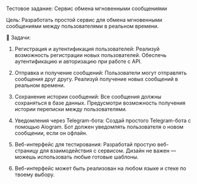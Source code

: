 Тестовое задание: Сервис обмена мгновенными сообщениями

Цель: Разработать простой сервис для обмена мгновенными сообщениями между пользователями в реальном времени.

📌 Задачи:
1. Регистрация и аутентификация пользователей:
    Реализуй возможность регистрации новых пользователей.
    Обеспечь аутентификацию и авторизацию при работе с API.

2. Отправка и получение сообщений:
    Пользователи могут отправлять сообщения друг другу.
    Реализуй получение новых сообщений в реальном времени.

3. Сохранение истории сообщений:
    Все сообщения должны сохраняться в базе данных.
    Предусмотри возможность получения истории переписки между пользователями.

4. Уведомления через Telegram-бота:
    Создай простого Telegram-бота с помощью Aiogram.
    Бот должен уведомлять пользователя о новом сообщении, если он офлайн.
5. Веб-интерфейс для тестирования:
   Разработай простую веб-страницу для взаимодействия с сервисом.
   Дизайн не важен — можешь использовать любые готовые шаблоны.

6. Веб-интерфейс может быть реализован на любом языке и стеке по твоему выбору.

